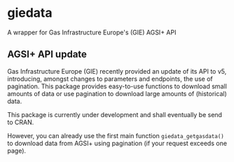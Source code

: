 # giedata
A wrapper for Gas Infrastructure Europe's (GIE) AGSI+ API

## AGSI+ API update
Gas Infrastructure Europe (GIE) recently provided an update of its API to v5, introducing, amongst changes to parameters and endpoints, the use of pagination. This package provides easy-to-use functions to download small amounts of data or use pagination to download large amounts of (historical) data.

This package is currently under development and shall eventually be send to CRAN.

However, you can already use the first main function `giedata_getgasdata()` to download data from AGSI+ using pagination (if your request exceeds one page).

